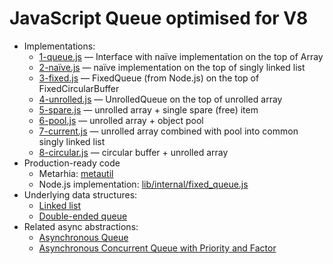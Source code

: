 # JavaScript Queue optimised for V8

- Implementations:
  - [1-queue.js](https://github.com/HowProgrammingWorks/Queue/blob/main/JavaScript/1-queue.js) — Interface with naïve implementation on the top of Array
  - [2-naïve.js](https://github.com/HowProgrammingWorks/Queue/blob/main/JavaScript/2-naïve.js) — naïve implementation on the top of singly linked list
  - [3-fixed.js](https://github.com/HowProgrammingWorks/Queue/blob/main/JavaScript/3-fixed.js) — FixedQueue (from Node.js) on the top of FixedCircularBuffer
  - [4-unrolled.js](https://github.com/HowProgrammingWorks/Queue/blob/main/JavaScript/4-unrolled.js) — UnrolledQueue on the top of unrolled array
  - [5-spare.js](https://github.com/HowProgrammingWorks/Queue/blob/main/JavaScript/5-spare.js) — unrolled array + single spare (free) item
  - [6-pool.js](https://github.com/HowProgrammingWorks/Queue/blob/main/JavaScript/6-pool.js) — unrolled array + object pool
  - [7-current.js](https://github.com/HowProgrammingWorks/Queue/blob/main/JavaScript/7-current.js) — unrolled array combined with pool into common singly linked list
  - [8-circular.js](https://github.com/HowProgrammingWorks/Queue/blob/main/JavaScript/8-circular.js) — circular buffer + unrolled array
- Production-ready code
  - Metarhia: [metautil](https://github.com/metarhia/metautil)
  - Node.js implementation: [lib/internal/fixed_queue.js](https://github.com/nodejs/node/blob/86bfdb552863f09d36cba7f1145134346eb2e640/lib/internal/fixed_queue.js)
- Underlying data structures:
  - [Linked list](https://github.com/HowProgrammingWorks/LinkedList)
  - [Double-ended queue](https://github.com/HowProgrammingWorks/Dequeue)
- Related async abstractions:
  - [Asynchronous Queue](https://github.com/HowProgrammingWorks/AsyncQueue)
  - [Asynchronous Concurrent Queue with Priority and Factor](https://github.com/HowProgrammingWorks/ConcurrentQueue)

